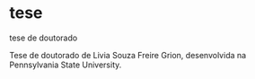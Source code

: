 # tese
tese de doutorado

Tese de doutorado de Livia Souza Freire Grion, desenvolvida na Pennsylvania State University.

